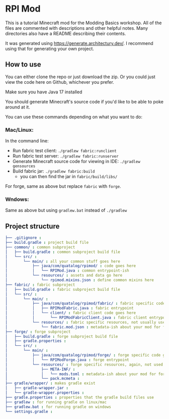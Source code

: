 # RPI Mod

This is a tutorial Minecraft mod for the Modding Basics workshop. All of the files are commented with descriptions and other helpful notes. Many directories also have a README describing their contents.

It was generated using https://generate.architectury.dev/. I recommend using that for generating your own project. 

## How to use

You can either clone the repo or just download the zip. Or you could just view the code here on Github, whichever you prefer.

Make sure you have Java 17 installed

You should generate Minecraft's source code if you'd like to be able to poke around at it.

You can use these commands depending on what you want to do:

### Mac/Linux:
In the command line:
- Run fabric test client: `./gradlew fabric:runclient`
- Run fabric test server: `./gradlew fabric:runserver`
- Generate Minecraft source code for viewing in IDE: `./gradlew gensources`
- Build fabric jar: `./gradlew fabric:build`
  - you can then find the jar in `fabric/build/libs/`

For forge, same as above but replace `fabric` with `forge`.

### Wndows: 
Same as above but using `gradlew.bat` instead of `./gradlew`

## Project structure

```yaml
├── .gitignore :
├── build.gradle : project build file
├── common/ : common subproject
│   ├── build.gradle : common subproject build file
│   └── src/ :
│       └── main/ : all your common stuff goes here
│           ├── java/com/quatalog/rpimod/ : code goes here
│           │   └── RPIMod.java : common entrypoint-ish
│           └── resources/ : assets and data go here
│               └── rpimod.mixins.json : define common mixins here
├── fabric/ : fabric subproject
│   ├── build.gradle : fabric subproject build file
│   └── src/ :
│       └── main/ :
│           ├── java/com/quatalog/rpimod/fabric/ : fabric specific code goes here
│           │   ├── RPIModFabric.java : fabric entrypoint
│           │   └── client/ : fabric client code goes here
│           │       └── RPIModFabricClient.java : fabric client entrypoint
│           └── resources/ : fabric specific resources, not usually used much
│               └── fabric.mod.json : metadata-ish about your mod for fabric
├── forge/ : forge subproject
│   ├── build.gradle : forge subproject build file
│   ├── gradle.properties :
│   └── src/ :
│       └── main/ :
│           ├── java/com/quatalog/rpimod/forge/ : forge specific code goes here
│           │   └── RPIModForge.java : forge entrypoint
│           └── resources/ : forge specific resources, again, not used much
│               ├── META-INF/ :
│               │   └── mods.toml : metadata-ish about your mod for forge
│               └── pack.mcmeta :
├── gradle/wrapper/ : makes gradle exist
│   ├── gradle-wrapper.jar :
│   └── gradle-wrapper.properties :
├── gradle.properties : properties that the gradle build files use
├── gradlew : for running gradle on linux/mac
├── gradlew.bat : for running gradle on windows
└── settings.gradle :
```